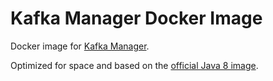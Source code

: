 # Kafka Manager Docker Image

Docker image for [Kafka Manager](https://github.com/yahoo/kafka-manager).

Optimized for space and based on the [official Java 8 image](https://hub.docker.com/_/java/).
